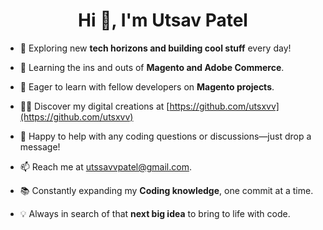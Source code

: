 <h1 align="center">Hi 👋, I'm Utsav Patel</h1>

- 🔭 Exploring new **tech horizons and building cool stuff** every day!

- 🌱 Learning the ins and outs of **Magento and Adobe Commerce**.

- 🤝 Eager to learn with fellow developers on **Magento projects**.

- 👨‍💻 Discover my digital creations at [https://github.com/utsxvv](https://github.com/utsxvv)

- 💬 Happy to help with any coding questions or discussions—just drop a message!

- 📫 Reach me at utssavvpatel@gmail.com.

- 📚 Constantly expanding my **Coding knowledge**, one commit at a time.
  
- 💡 Always in search of that **next big idea** to bring to life with code.
